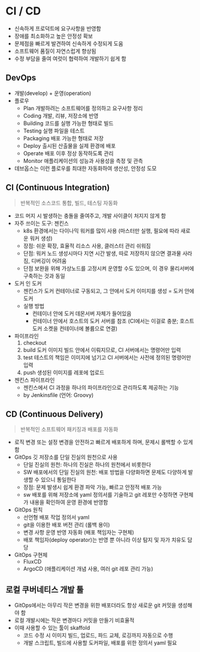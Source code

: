 # CI / CD
- 신속하게 프로덕트에 요구사항을 반영함
- 장애를 최소화하고 높은 안정성 확보
- 문제점을 빠르게 발견하여 신속하게 수정되게 도움
- 소프트웨어 품질이 자연스럽게 향상됨
- 수정 부담을 줄여 여럿이 협력하여 개발하기 쉽게 함

## DevOps
- 개발(develop) + 운영(operation)
- 플로우
    * Plan 개발하려는 소프트웨어를 정의하고 요구사항 정리
    * Coding 개발, 리뷰, 저장소에 반영
    * Building 코드를 실행 가능한 형태로 빌드
    * Testing 실행 파일을 테스트
    * Packaging 배포 가능한 형태로 저장
    * Deploy 출시된 산출물을 실제 환경에 배포
    * Operate 배포 이후 정상 동작하도록 관리
    * Monitor 애플리케이션의 성능과 사용성을 측정 및 관측
- 데브옵스는 이런 플로우를 최대한 자동화하여 생산성, 안정성 도모


## CI (Continuous Integration)
> 반복적인 소스코드 통합, 빌드, 테스팅 자동화
- 코드 머지 시 발생하는 충돌을 줄여주고, 개발 사이클이 처지지 않게 함
- 자주 쓰이는 도구: 젠킨스
    * k8s 환경에서는 다이나믹 워커를 많이 사용 (마스터만 실행, 필요에 따라 새로운 워커 생성)
    * 장점: 쉬운 확장, 효율적 리소스 사용, 클러스터 관리 쉬워짐
    * 단점: 워커 노드 생성시마다 지연 시간 발생, 따로 저장하지 않으면 결과물 사라짐, 디버깅이 어려움
    * 단점 보완을 위해 가상노드를 고정시켜 운영할 수도 있으며, 이 경우 물리서버에 구축하는 것과 동일
- 도커 인 도커
    * 젠킨스가 도커 컨테이너로 구동되고, 그 안에서 도커 이미지를 생성 = 도커 안에 도커
    * 실행 방법
        + 컨테이너 안에 도커 데몬서버 자체가 들어있음
        + 컨테이너 안에서 호스트의 도커 서버를 참조 (CI에서는 이걸로 충분; 호스트 도커 소켓을 컨테이너에 볼륨으로 연결)
- 파이프라인
    1. checkout
    2. build 도커 이미지 빌드 안에서 이뤄지므로, CI 서버에서는 명령어만 입력
    3. test 테스트의 책임은 이미지에 넘기고 CI 서버에서는 사전에 정의된 명령어만 입력
    4. push 생성된 이미지를 레포에 업로드
- 젠킨스 파이프라인
    * 젠킨스에서 CI 과정을 하나의 파이프라인으로 관리하도록 제공하는 기능
    * by Jenkinsfile (언어: Groovy)


## CD (Continuous Delivery)
> 반복적인 소프트웨어 패키징과 배포를 자동화
- 로직 변경 또는 설정 변경을 안전하고 빠르게 배포하게 하며, 문제시 롤백할 수 있게 함
- GitOps 깃 저장소를 단일 진실의 원천으로 사용
    * 단일 진실의 원천: 하나의 진실은 하나의 원천에서 비롯한다
    * SW 배포에서의 단일 진실의 원천: 배포 방법을 다양화하면 문제도 다양하게 발생할 수 있으니 통일한다
    * 장점: 문제 발생시 쉽게 환경 파악 가능, 빠르고 안정적 배포 가능
    * sw 배포를 위해 저장소에 yaml 정의서를 기술하고 git 레포만 수정하면 구현체가 내용을 확인하여 운영 환경에 반영함
- GitOps 원칙
    * 선언형 배포 작업 정의서 yaml
    * git을 이용한 배포 버전 관리 (롤백 용이)
    * 변경 사항 운영 반영 자동화 (배포 책임자는 구현체)
    * 배포 책임자(deploy operator)는 반영 뿐 아니라 이상 탐지 및 자가 치유도 담당
- GitOps 구현체 
    * FluxCD
    * ArgoCD (애플리케이션 개념 사용, 여러 git 레포 관리 가능)


## 로컬 쿠버네티스 개발 툴
- GitOps에서는 아무리 작은 변경을 위한 배포더라도 항상 새로운 git 커밋을 생성해야 함
- 로컬 개발시에는 작은 변경마다 커밋을 만들기 비효율적
- 이때 사용할 수 있는 툴이 skaffold
    * 코드 수정 시 이미지 빌드, 업로드, 파드 교체, 로깅까지 자동으로 수행
    * 개발 스크립트, 빌드에 사용할 도커파일, 배포를 위한 정의서 yaml 필요